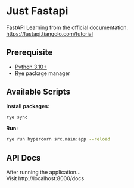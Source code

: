 # Just Fastapi
FastAPI Learning from the official documentation.
https://fastapi.tiangolo.com/tutorial

## Prerequisite
- [Python 3.10+](https://www.python.org/downloads)
- [Rye](https://rye-up.com/) package manager

## Available Scripts
**Install packages:**
```bash
rye sync
```

**Run:**
```bash
rye run hypercorn src.main:app --reload
```

## API Docs
After running the application...\
Visit http://localhost:8000/docs

